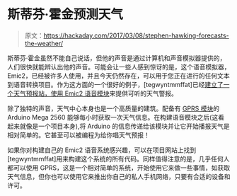 # 斯蒂芬·霍金预测天气

> 原文：<https://hackaday.com/2017/03/08/stephen-hawking-forecasts-the-weather/>

斯蒂芬·霍金虽然不能自己说话，但他的声音是通过计算机和声音模拟器提供的，人们很快就能辨认出他的声音。可能会让一些人感到惊讶的是，这个语音模拟器，Emic2，已经被许多人使用，并且今天仍然存在，可以用于您正在进行的任何文本到语音转换项目。作为这方面的一个很好的例子，[tegwyntmmffat]已经[建立了一个天气预报站，使用 Emic2 语音模块](https://hackaday.io/project/20081-ai-weather-presenter-stephenhawking)来提供可听的天气警报。

除了独特的声音，天气中心本身也是一个高质量的建筑。配备有 [GPRS 模块](https://en.wikipedia.org/wiki/GPRS)的 Arduino Mega 2560 能够每小时获取一次天气信息。在构建语音模块之后(这看起来就像是一个项目本身),将 Arduino 的信息传递给该模块并让它开始播报天气是相对简单的。它甚至可以被编程为给你唱天气预报！

如果你对构建自己的 Emic2 语音系统感兴趣，可以在项目网站上找到[tegwyntmmffat]用来构建这个系统的所有代码。同样值得注意的是，几乎任何人都可以使用 GPRS，这是一个相对简单的系统，开始使用它来做一些事情，如获取天气信息，但你也可以使用它来推出你自己的私人手机网络，只要有合适的设备和许可。